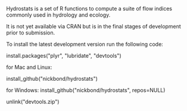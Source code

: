 Hydrostats is a set of R functions to compute a suite of flow indices commonly used in hydrology and ecology.

It is not yet available via CRAN but is in the final stages of development prior to submission.

To install the latest development version run the following code: 

install.packages("plyr", "lubridate", "devtools")

for Mac and Linux:

install_github("nickbond/hydrostats")

for Windows:
install_github("nickbond/hydrostats", repos=NULL)

unlink("devtools.zip")
